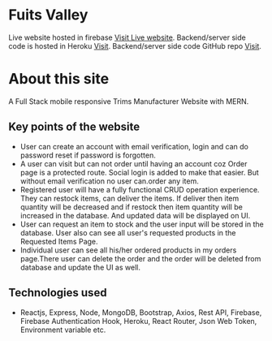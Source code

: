 # Fuits Valley

Live website hosted in firebase [Visit Live website](https://fruits-warehouse-f1061.web.app/).
Backend/server side code is hosted in Heroku [Visit](https://fruits-warehouse.herokuapp.com/).
Backend/server side code GitHub repo [Visit](https://github.com/Zahid-BM/fruits-valley-backend).

# About this site

A Full Stack mobile responsive Trims Manufacturer Website with MERN.

## Key points of the website

* User can create an account with email verification, login  and can do password reset if password is forgotten.
* A user can visit but can not order until having an account coz Order page is a protected route. Social login is added to make that easier. But without email verification no user can.order any item.
* Registered user will have a fully functional CRUD operation experience. They can restock items, can deliver the items. If deliver then item quantity will be decreased and if restock then item quantity will be increased in the database. And updated data will be displayed on UI.
* User can request an item to stock and the user input will be stored in the database. User also can see all user's requested products in the Requested Items Page.
* Individual user can see all his/her ordered products in my orders page.There user can delete the order and the order will be deleted from database and update the UI as well.
  
## Technologies used

* Reactjs, Express, Node, MongoDB, Bootstrap, Axios, Rest API, Firebase, Firebase Authentication Hook, Heroku, React Router, Json Web Token, Environment variable etc.
